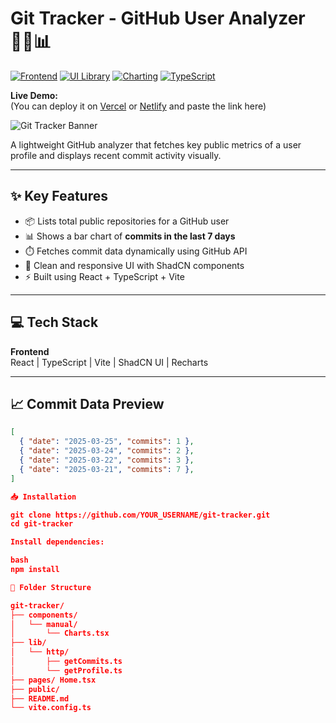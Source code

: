 # Git Tracker - GitHub User Analyzer 🧑‍💻📊

[![Frontend](https://img.shields.io/badge/Frontend-React-blue)](https://reactjs.org)
[![UI Library](https://img.shields.io/badge/UI-ShadCN-red)](https://ui.shadcn.dev/)
[![Charting](https://img.shields.io/badge/Charts-Recharts-yellow)](https://recharts.org/)
[![TypeScript](https://img.shields.io/badge/Language-TypeScript-blueviolet)](https://www.typescriptlang.org/)

**Live Demo:**  
(You can deploy it on [Vercel](https://vercel.com) or [Netlify](https://www.netlify.com) and paste the link here)

![Git Tracker Banner](https://raw.githubusercontent.com/YOUR_USERNAME/git-tracker/main/public/preview.png)

A lightweight GitHub analyzer that fetches key public metrics of a user profile and displays recent commit activity visually.

---

## ✨ Key Features

- 📦 Lists total public repositories for a GitHub user
- 📊 Shows a bar chart of **commits in the last 7 days**
- ⏱️ Fetches commit data dynamically using GitHub API
- 🎨 Clean and responsive UI with ShadCN components
- ⚡ Built using React + TypeScript + Vite

---

## 💻 Tech Stack

**Frontend**  
React | TypeScript | Vite | ShadCN UI | Recharts

---

## 📈 Commit Data Preview

```json
[
  { "date": "2025-03-25", "commits": 1 },
  { "date": "2025-03-24", "commits": 2 },
  { "date": "2025-03-22", "commits": 3 },
  { "date": "2025-03-21", "commits": 7 },
]

📥 Installation

git clone https://github.com/YOUR_USERNAME/git-tracker.git
cd git-tracker

Install dependencies:

bash
npm install

📂 Folder Structure

git-tracker/
├── components/
│   └── manual/
│       └── Charts.tsx
├── lib/
│   └── http/
│       ├── getCommits.ts
│       └── getProfile.ts
├── pages/ Home.tsx
├── public/
├── README.md
└── vite.config.ts